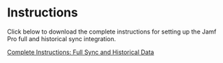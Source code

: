 # Instructions
Click below to download the complete instructions for setting up the Jamf Pro full and historical sync integration.

[Complete Instructions: Full Sync and Historical Data](https://github.com/user-attachments/files/16255035/Jamf-Pro-Azure-Sync-for-Power-BI-Bicep-Integration.pdf)
